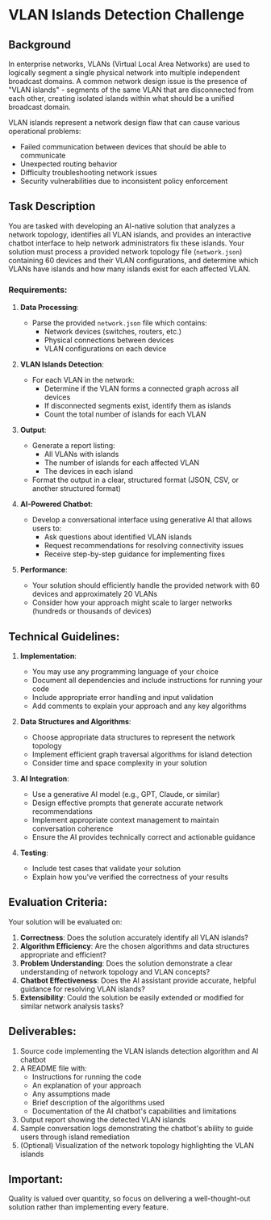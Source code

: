 # VLAN Islands Detection Challenge

## Background
In enterprise networks, VLANs (Virtual Local Area Networks) are used to logically segment a single physical network into multiple independent broadcast domains. A common network design issue is the presence of "VLAN islands" - segments of the same VLAN that are disconnected from each other, creating isolated islands within what should be a unified broadcast domain.

VLAN islands represent a network design flaw that can cause various operational problems:
- Failed communication between devices that should be able to communicate
- Unexpected routing behavior
- Difficulty troubleshooting network issues
- Security vulnerabilities due to inconsistent policy enforcement

## Task Description
You are tasked with developing an AI-native solution that analyzes a network topology, identifies all VLAN islands, and provides an interactive chatbot interface to help network administrators fix these islands. Your solution must process a provided network topology file (`network.json`) containing 60 devices and their VLAN configurations, and determine which VLANs have islands and how many islands exist for each affected VLAN.

### Requirements:

1. **Data Processing**:
   - Parse the provided `network.json` file which contains:
     - Network devices (switches, routers, etc.)
     - Physical connections between devices
     - VLAN configurations on each device

2. **VLAN Islands Detection**:
   - For each VLAN in the network:
     - Determine if the VLAN forms a connected graph across all devices
     - If disconnected segments exist, identify them as islands
     - Count the total number of islands for each VLAN

3. **Output**:
   - Generate a report listing:
     - All VLANs with islands
     - The number of islands for each affected VLAN
     - The devices in each island
   - Format the output in a clear, structured format (JSON, CSV, or another structured format)

4. **AI-Powered Chatbot**:
   - Develop a conversational interface using generative AI that allows users to:
     - Ask questions about identified VLAN islands
     - Request recommendations for resolving connectivity issues
     - Receive step-by-step guidance for implementing fixes
     
5. **Performance**:
   - Your solution should efficiently handle the provided network with 60 devices and approximately 20 VLANs
   - Consider how your approach might scale to larger networks (hundreds or thousands of devices)

## Technical Guidelines:

1. **Implementation**:
   - You may use any programming language of your choice
   - Document all dependencies and include instructions for running your code
   - Include appropriate error handling and input validation
   - Add comments to explain your approach and any key algorithms

2. **Data Structures and Algorithms**:
   - Choose appropriate data structures to represent the network topology
   - Implement efficient graph traversal algorithms for island detection
   - Consider time and space complexity in your solution

3. **AI Integration**:
   - Use a generative AI model (e.g., GPT, Claude, or similar)
   - Design effective prompts that generate accurate network recommendations
   - Implement appropriate context management to maintain conversation coherence
   - Ensure the AI provides technically correct and actionable guidance

4. **Testing**:
   - Include test cases that validate your solution
   - Explain how you've verified the correctness of your results

## Evaluation Criteria:

Your solution will be evaluated on:

1. **Correctness**: Does the solution accurately identify all VLAN islands?
2. **Algorithm Efficiency**: Are the chosen algorithms and data structures appropriate and efficient?
3. **Problem Understanding**: Does the solution demonstrate a clear understanding of network topology and VLAN concepts?
4. **Chatbot Effectiveness**: Does the AI assistant provide accurate, helpful guidance for resolving VLAN islands?
5. **Extensibility**: Could the solution be easily extended or modified for similar network analysis tasks?

## Deliverables:

1. Source code implementing the VLAN islands detection algorithm and AI chatbot
2. A README file with:
   - Instructions for running the code
   - An explanation of your approach
   - Any assumptions made
   - Brief description of the algorithms used
   - Documentation of the AI chatbot's capabilities and limitations
3. Output report showing the detected VLAN islands
4. Sample conversation logs demonstrating the chatbot's ability to guide users through island remediation
5. (Optional) Visualization of the network topology highlighting the VLAN islands

## Important:
Quality is valued over quantity, so focus on delivering a well-thought-out solution rather than implementing every feature.
